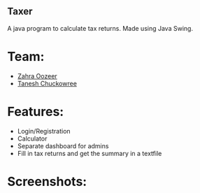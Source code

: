 ## Taxer
A java program to calculate tax returns. Made using Java Swing.

# Team:
 - [Zahra Oozeer](https://github.com/ZahraO)
 - [Tanesh Chuckowree](https://github.com/Tanesh1701)

# Features:
 - Login/Registration
 - Calculator
 - Separate dashboard for admins
 - Fill in tax returns and get the summary in a textfile

 # Screenshots: 
